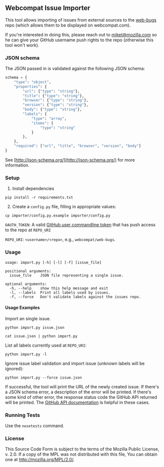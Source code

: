 ## Webcompat Issue Importer

This tool allows importing of issues from external sources to the [web-bugs](http://github.com/webcompat/web-bugs) repo (which allows them to be displayed on webcompat.com).

If you're interested in doing this, please reach out to miket@mozilla.com so he can give your GitHub username push rights to the repo (otherwise this tool won't work).

### JSON schema

The JSON passed in is validated against the following JSON schema:

``` python
schema = {
    "type": "object",
    "properties": {
        "url": {"type": "string"},
        "title": {"type": "string"},
        "browser": {"type": "string"},
        "version": {"type": "string"},
        "body": {"type": "string"},
        "labels": {
            "type": "array",
            "items": {
                "type": "string"
            }
        },
    },
    "required": ["url", "title", "browser", "version", "body"]
}
```

See [http://json-schema.org/](http://json-schema.org/) for more information.

### Setup
1) Install dependencies

`pip install -r requirements.txt`

2) Create a `config.py` file, filling in appropriate values:

`cp importer/config.py.example importer/config.py`

`OAUTH_TOKEN`: A valid [GitHub user commandline token](https://help.github.com/articles/creating-an-access-token-for-command-line-use) that has push access to the repo at `REPO_URI`

`REPO_URI`: `<username>/<repo>`, e.g., `webcompat/web-bugs`.


### Usage

```
usage: import.py [-h] [-l] [-f] [issue_file]

positional arguments:
  issue_file    JSON file representing a single issue.

optional arguments:
  -h, --help    show this help message and exit
  -l, --labels  Print all labels used by issues.
  -f, --force   Don't validate labels against the issues repo.
```

#### Usage Examples

Import an single issue.

`python import.py issue.json`

`cat issue.json | python import.py`

List all labels currently used at `REPO_URI`:

`python import.py -l`


Ignore issue label validation and import issue (unknown labels will be ignored):

`python import.py --force issue.json`

If successful, the tool will print the URL of the newly created issue.
If there's a JSON schema error, a description of the error will be printed.
If there's some kind of other error, the response status code the GitHub API returned will be printed. The [GitHub API documentation](https://developer.github.com/v3/) is helpful in these cases.

### Running Tests

Use the `nosetests` command.

### License

This Source Code Form is subject to the terms of the Mozilla Public
License, v. 2.0. If a copy of the MPL was not distributed with this
file, You can obtain one at http://mozilla.org/MPL/2.0/.